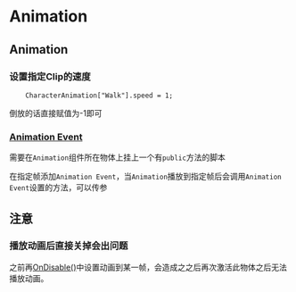 # Animation

## Animation

### 设置指定Clip的速度

```text
    CharacterAnimation["Walk"].speed = 1;
```

倒放的话直接赋值为-1即可

### [Animation Event](https://liusuwanxia.github.io/unity/2017/05/31/Animation-Events)

需要在`Animation`组件所在物体上挂上一个有`public`方法的脚本

在指定帧添加`Animation Event`，当`Animation`播放到指定帧后会调用`Animation Event`设置的方法，可以传参

## 注意

### 播放动画后直接关掉会出问题

之前再[OnDisable\(\)](https://docs.unity3d.com/ScriptReference/MonoBehaviour.OnDisable.html)中设置动画到某一帧，会造成之之后再次激活此物体之后无法播放动画。

